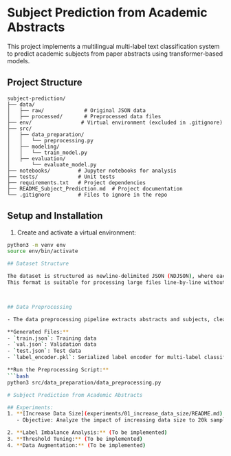# Subject Prediction from Academic Abstracts

This project implements a multilingual multi-label text classification system to predict academic subjects from paper abstracts using transformer-based models.


## Project Structure

```
subject-prediction/
├── data/
│   ├── raw/             # Original JSON data
│   ├── processed/       # Preprocessed data files
├── env/                # Virtual environment (excluded in .gitignore)
├── src/
│   ├── data_preparation/
│   │   └── preprocessing.py
│   ├── modeling/
│   │   └── train_model.py
│   ├── evaluation/
│       └── evaluate_model.py
├── notebooks/         # Jupyter notebooks for analysis
├── tests/             # Unit tests
├── requirements.txt   # Project dependencies
├── README_Subject_Prediction.md  # Project documentation
└── .gitignore         # Files to ignore in the repo
```

## Setup and Installation

1. Create and activate a virtual environment:

```bash
python3 -m venv env
source env/bin/activate 

## Dataset Structure

The dataset is structured as newline-delimited JSON (NDJSON), where each line is a separate JSON object. 
This format is suitable for processing large files line-by-line without loading the entire dataset into memory.



## Data Preprocessing

- The data preprocessing pipeline extracts abstracts and subjects, cleans the text, encodes subjects using `MultiLabelBinarizer`, and splits the data into train, validation, and test sets.

**Generated Files:**
- `train.json`: Training data
- `val.json`: Validation data
- `test.json`: Test data
- `label_encoder.pkl`: Serialized label encoder for multi-label classification

**Run the Preprocessing Script:**
```bash
python3 src/data_preparation/data_preprocessing.py

# Subject Prediction from Academic Abstracts

## Experiments:
1. **[Increase Data Size](experiments/01_increase_data_size/README.md):**
   - Objective: Analyze the impact of increasing data size to 20k samples.

2. **Label Imbalance Analysis:** (To be implemented)
3. **Threshold Tuning:** (To be implemented)
4. **Data Augmentation:** (To be implemented)
